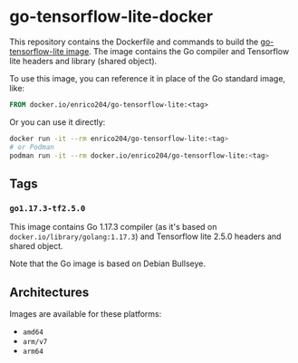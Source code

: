 # go-tensorflow-lite-docker

This repository contains the Dockerfile and commands to build the [go-tensorflow-lite image](https://hub.docker.com/r/enrico204/go-tensorflow-lite). The image contains the Go compiler and Tensorflow lite headers and library (shared object).

To use this image, you can reference it in place of the Go standard image, like:

```Dockerfile
FROM docker.io/enrico204/go-tensorflow-lite:<tag>
```

Or you can use it directly:

```sh
docker run -it --rm enrico204/go-tensorflow-lite:<tag>
# or Podman
podman run -it --rm docker.io/enrico204/go-tensorflow-lite:<tag>
```

## Tags

### `go1.17.3-tf2.5.0`

This image contains Go 1.17.3 compiler (as it's based on `docker.io/library/golang:1.17.3`) and Tensorflow lite 2.5.0 headers and shared object.

Note that the Go image is based on Debian Bullseye.

## Architectures

Images are available for these platforms:

* `amd64`
* `arm/v7`
* `arm64`
